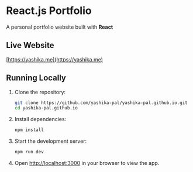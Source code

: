 # React.js Portfolio

A personal portfolio website built with **React**

## Live Website

[https://yashika.me](https://yashika.me)

## Running Locally

1. Clone the repository:

   ```bash
   git clone https://github.com/yashika-pal/yashika-pal.github.io.git
   cd yashika-pal.github.io
   ```

2. Install dependencies:

   ```bash
   npm install
   ```

3. Start the development server:

   ```bash
   npm run dev
   ```

4. Open [http://localhost:3000](http://localhost:3000) in your browser to view the app.
